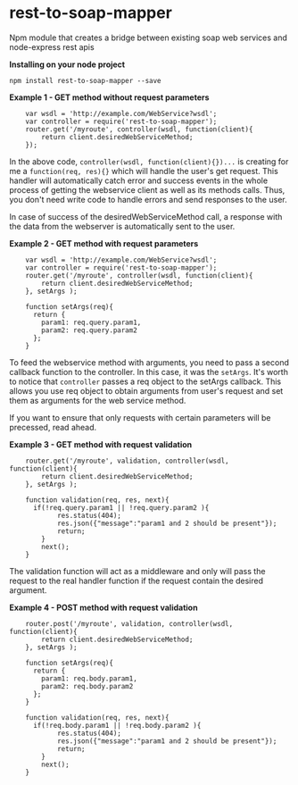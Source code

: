 # rest-to-soap-mapper
Npm module that creates a bridge between existing soap web services and node-express rest apis

**Installing on your node project**

`npm install rest-to-soap-mapper --save`

**Example 1 - GET method without request parameters**

        var wsdl = 'http://example.com/WebService?wsdl';
        var controller = require('rest-to-soap-mapper');
        router.get('/myroute', controller(wsdl, function(client){
            return client.desiredWebServiceMethod;
        }); 

In the above code, `controller(wsdl, function(client){})...` is creating for me a `function(req, res){}`
which will handle the user's get request. This handler will automatically catch error and success events in the whole process
of getting the webservice client as well as its methods calls. Thus, you don't need write code to handle errors and send responses to the user.

In case of success of the desiredWebServiceMethod call, a response with the data from the webserver is automatically sent to the user.

**Example 2 - GET method with request parameters**
        
        var wsdl = 'http://example.com/WebService?wsdl';
        var controller = require('rest-to-soap-mapper');
        router.get('/myroute', controller(wsdl, function(client){
            return client.desiredWebServiceMethod;
        }, setArgs );  
        
        function setArgs(req){
          return {
            param1: req.query.param1,
            param2: req.query.param2
          };
        }
        
To feed the webservice method with arguments, you need to pass a second callback function to the controller.
In this case, it was the `setArgs`. It's worth to notice that `controller` passes a req object to the setArgs callback.
This allows you use req object to obtain arguments from user's request and set them as arguments for the web service method.

If you want to ensure that only requests with certain parameters will be precessed, read ahead.

**Example 3 - GET method with request validation**

        router.get('/myroute', validation, controller(wsdl, function(client){
            return client.desiredWebServiceMethod;
        }, setArgs ); 
        
        function validation(req, res, next){
          if(!req.query.param1 || !req.query.param2 ){
        		res.status(404);
        		res.json({"message":"param1 and 2 should be present"});
        		return;
        	}
        	next(); 
        }

The validation function will act as a middleware and only will pass the request to the real handler function if the request contain the desired argument.


**Example 4 - POST method with request validation**

        router.post('/myroute', validation, controller(wsdl, function(client){
            return client.desiredWebServiceMethod;
        }, setArgs ); 
        
        function setArgs(req){
          return {
            param1: req.body.param1,
            param2: req.body.param2
          };
        }
        
        function validation(req, res, next){
          if(!req.body.param1 || !req.body.param2 ){
        		res.status(404);
        		res.json({"message":"param1 and 2 should be present"});
        		return;
        	}
        	next(); 
        }
